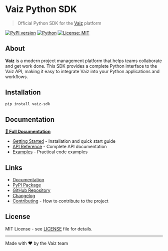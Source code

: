 # Vaiz Python SDK

> Official Python SDK for the [Vaiz](https://vaiz.com) platform

[![PyPI version](https://badge.fury.io/py/vaiz-sdk.svg)](https://badge.fury.io/py/vaiz-sdk)
[![Python](https://img.shields.io/pypi/pyversions/vaiz-sdk.svg)](https://pypi.org/project/vaiz-sdk/)
[![License: MIT](https://img.shields.io/badge/License-MIT-yellow.svg)](https://opensource.org/licenses/MIT)

## About

**Vaiz** is a modern project management platform that helps teams collaborate and get work done. 
This SDK provides a complete Python interface to the Vaiz API, making it easy to integrate Vaiz into your Python applications and workflows.

## Installation

```bash
pip install vaiz-sdk
```

## Documentation

**[📖 Full Documentation](https://docs-python-sdk.vaiz.com)**

- [Getting Started](https://docs-python-sdk.vaiz.com/getting-started) - Installation and quick start guide
- [API Reference](https://docs-python-sdk.vaiz.com/api/overview) - Complete API documentation
- [Examples](https://docs-python-sdk.vaiz.com/examples) - Practical code examples

## Links

- [Documentation](https://docs-python-sdk.vaiz.com)
- [PyPI Package](https://pypi.org/project/vaiz-sdk/)
- [GitHub Repository](https://github.com/vaizcom/vaiz-python-sdk)
- [Changelog](./CHANGELOG.md)
- [Contributing](./CONTRIBUTING.md) - How to contribute to the project

## License

MIT License - see [LICENSE](./LICENSE) file for details.

---

Made with ❤️ by the Vaiz team
